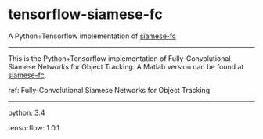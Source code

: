 # tensorflow-siamese-fc
A Python+Tensorflow implementation of [siamese-fc](https://github.com/bertinetto/siamese-fc)

- - - -
This is the Python+Tensorflow implementation of Fully-Convolutional Siamese Networks for Object Tracking.
A Matlab version can be found at [siamese-fc](https://github.com/bertinetto/siamese-fc).

ref: Fully-Convolutional Siamese Networks for Object Tracking
- - - -

python: 3.4

tensorflow: 1.0.1